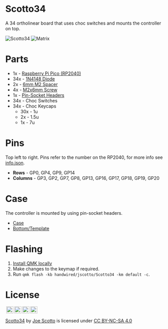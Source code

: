 # Scotto34

A 34 ortholinear board that uses choc switches and mounts the controller on top.

![Scotto34](https://user-images.githubusercontent.com/8194147/205760764-cce990f6-0c81-4971-ae52-ec44b2bc3c33.jpg)
![Matrix](https://user-images.githubusercontent.com/8194147/205760822-a2ac1d7a-acd1-4d8f-9ba0-10589e7b94e5.jpg)

# Parts

-   1x - [Raspberry Pi Pico (RP2040)](https://amzn.to/3WIrdJ5)
-   34x - [1N4148 Diode](https://amzn.to/3DMbQZ5)
-   2x - [6mm M2 Spacer](https://amzn.to/3r1xdxO)
-   4x - [M2x6mm Screw](https://amzn.to/3r1xdxO)
-   1x - [Pin-Socket Headers](https://amzn.to/3F40AX9)
-   34x - Choc Switches
-   34x - Choc Keycaps
    -   30x - 1u
    -   2x - 1.5u
    -   1x - 7u

# Pins

Top left to right. Pins refer to the number on the RP2040, for more info see [info.json](QMK/info.json).

-   **Rows** - GP0, GP4, GP9, GP14
-   **Columns** - GP3, GP2, GP7, GP8, GP13, GP16, GP17, GP18, GP19, GP20

# Case

The controller is mounted by using pin-socket headers.

-   [Case](Case/Scotto34%20-%20Case.stl)
-   [Bottom/Template](Case/Scotto34%20-%Bottom.stl)

# Flashing

1. [Install QMK locally](https://github.com/qmk/qmk_firmware)
2. Make changes to the keymap if required.
3. Run `qmk flash -kb handwired/jscotto/Scotto34 -km default -c`.

# License

<img style="height:22px!important;margin-left:3px;vertical-align:text-bottom;" src="https://mirrors.creativecommons.org/presskit/icons/cc.svg?ref=chooser-v1"><img style="height:22px!important;margin-left:3px;vertical-align:text-bottom;" src="https://mirrors.creativecommons.org/presskit/icons/by.svg?ref=chooser-v1"><img style="height:22px!important;margin-left:3px;vertical-align:text-bottom;" src="https://mirrors.creativecommons.org/presskit/icons/nc.svg?ref=chooser-v1"><img style="height:22px!important;margin-left:3px;vertical-align:text-bottom;" src="https://mirrors.creativecommons.org/presskit/icons/sa.svg?ref=chooser-v1"></a></p>

<p xmlns:cc="http://creativecommons.org/ns#" xmlns:dct="http://purl.org/dc/terms/"><a property="dct:title" rel="cc:attributionURL" href="https://github.com/joe-scotto/scottokeebs/tree/main/Scotto34">Scotto34</a> by <a rel="cc:attributionURL dct:creator" property="cc:attributionName" href="https://github.com/joe-scotto">Joe Scotto</a> is licensed under <a href="http://creativecommons.org/licenses/by-nc-sa/4.0/?ref=chooser-v1" target="_blank" rel="license noopener noreferrer" style="display:inline-block;">CC BY-NC-SA 4.0
